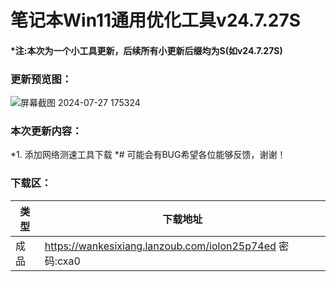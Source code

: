 # 笔记本Win11通用优化工具v24.7.27S

#### *注:本次为一个小工具更新，后续所有小更新后缀均为S(如v24.7.27S)

### 更新预览图：
![屏幕截图 2024-07-27 175324](https://github.com/user-attachments/assets/4e2efd24-40e5-4cda-bd0c-c046599ee19d)




### 本次更新内容：
*1. 添加网络测速工具下载
*# 可能会有BUG希望各位能够反馈，谢谢！


### 下载区：


| 类型      | 下载地址 |
| ----------- | ----------- |
| 成品  |https://wankesixiang.lanzoub.com/iolon25p74ed 密码:cxa0       |